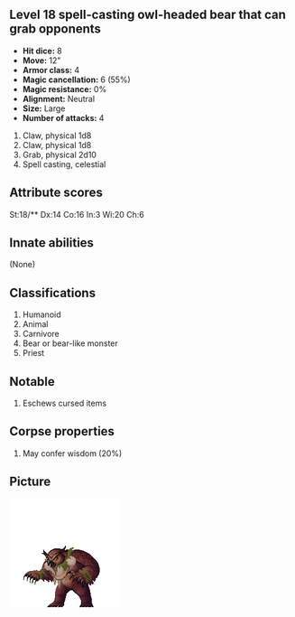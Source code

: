 ## Level 18 spell-casting owl-headed bear that can grab opponents

- **Hit dice:** 8
- **Move:** 12"
- **Armor class:** 4
- **Magic cancellation:** 6 (55%)
- **Magic resistance:** 0%
- **Alignment:** Neutral
- **Size:** Large
- **Number of attacks:** 4
1. Claw, physical 1d8
2. Claw, physical 1d8
3. Grab, physical 2d10
4. Spell casting, celestial

## Attribute scores

St:18/** Dx:14 Co:16 In:3 Wi:20 Ch:6

## Innate abilities

(None)

## Classifications

1. Humanoid
2. Animal
3. Carnivore
4. Bear or bear-like monster
5. Priest

## Notable

1. Eschews cursed items

## Corpse properties

1. May confer wisdom (20%)

## Picture

![Owlbear shaman](https://github.com/hyvanmielenpelit/GnollHackTileSet/blob/main/Monsters/owlbear_shaman/owlbear_shaman.png?raw=true)
